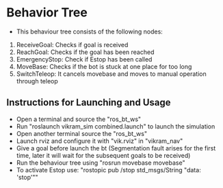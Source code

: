 # Behavior Tree

- This behaviour tree consists of the following nodes:
1. ReceiveGoal: Checks if goal is received
2. ReachGoal: Checks if the goal has been reached
3. EmergencyStop: Check if Estop has been called
4. MoveBase: Checks if the bot is stuck at one place for too long
5. SwitchTeleop: It cancels movebase and moves to manual operation through teleop 

## Instructions for Launching and Usage

- Open a terminal and source the "ros_bt_ws"
- Run "roslaunch vikram_sim combined.launch" to launch the simulation
- Open another terminal source the "ros_bt_ws"
- Launch rviz and configure it with "vik.rviz" in "vikram_nav"
- Give a goal before launch the bt (Segmentation fault arises for the first time, later it will wait for the subsequent goals to be received)
- Run the behaviour tree using "rosrun movebase movebase"
- To activate Estop use: "rostopic pub /stop std_msgs/String "data: 'stop'""

